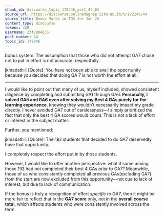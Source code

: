 ```yaml
---
chunk_id: discourse_topic_172246_post_44_01
source_url: https://discourse.onlinedegree.iitm.ac.in/t/172246/44
source_title: Bonus Marks in TDS for Jan 25
content_type: discourse
tokens: 328
username: 23f2004636
post_number: 44
topic_id: 172246
---
```


 bonus system. The assumption that those who did not attempt GA7 chose not to put in effort is not accurate, respectfully.

jkmadathil:
[Quote]: 
You have not been able to avail the opportunity because you decided that doing GA 7 is not worth the effort at all.

---

I would like to point out that many of us, myself included, showed consistent diligence by completing and submitting GA1 through GA6. **Personally, I solved GA5 and GA6 even after solving my Best 4 GAs purely for the learning experience**, knowing they wouldn’t necessarily impact my grade directly. I never avoided GA7 out of carelessness—I simply prioritized the fact that only the best 4 GA scores would count. This is not a lack of effort or interest in the subject matter.

Further, you mentioned:

jkmadathil:
[Quote]: 
The 192 students that decided to do GA7 deservedly have that opportunity.

I completely respect the effort put in by those students.

However, I would like to offer another perspective: what if some among those 192 had not completed their best 4 GAs prior to GA7? Meanwhile, those of us who consistently completed all previous GAs(excluding GA7) from the start are now excluded from this opportunity—not due to lack of interest, but due to lack of communication.

If the bonus is truly a recognition of effort *specific to GA7*, then it might be more fair to reflect that in the **GA7 score** only, not in the **overall course total**, which affects students who were consistently involved across the term.
